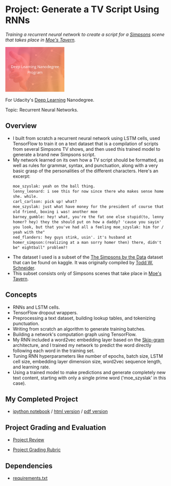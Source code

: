 # Project: Generate a TV Script Using RNNs
*Training a recurrent neural network to create a script for a [Simpsons](https://en.wikipedia.org/wiki/The_Simpsons) scene that takes place in [Moe's Tavern](https://simpsonswiki.com/wiki/Moe's_Tavern).*

<img src="https://github.com/jamesdellinger/deep_learning_nanodegree_tv_script_generation_project/blob/master/dlndlogo.png" height="140">

For Udacity's [Deep Learning](https://www.udacity.com/course/deep-learning-nanodegree--nd101) Nanodegree.

Topic: Recurrent Neural Networks.

## Overview
* I built from scratch a recurrent neural network using LSTM cells, used TensorFlow to train it on a text dataset that is a compilation of scripts from several Simpsons TV shows, and then used this trained model to generate a brand new Simpsons script.
* My network learned on its own how a TV script should be formatted, as well as rules for grammar, syntax, and punctuation, along with a very basic grasp of the personalities of the different characters. Here's an excerpt:
  ```
  moe_szyslak: yeah on the ball thing.
  lenny_leonard: i see this for now since there who makes sense home she. while.
  carl_carlson: pick up! what?
  moe_szyslak: just what have money for the president of course that old friend, boxing i was! another moe
  barney_gumble: hey! what, you're the fat one else stupid(to, lenny homer? hey) they the should put on how a daddy? 'cause you sayin' you look, but that you've had all a feeling moe_szyslak: him for / yeah with the"
  ned_flanders: hey guys stink, usin'. it's husband at
  homer_simpson:(realizing at a man sorry homer then) there, didn't be" eightball" problem?!
  ```
* The dataset I used is a subset of the [The Simpsons by the Data](https://www.kaggle.com/wcukierski/the-simpsons-by-the-data) dataset that can be found on kaggle. It was originally compiled by [Todd W. Schneider](http://toddwschneider.com/posts/the-simpsons-by-the-data/).
* This subset consists only of Simpsons scenes that take place in [Moe's Tavern](https://simpsonswiki.com/wiki/Moe's_Tavern).

## Concepts
* RNNs and LSTM cells.
* TensorFlow dropout wrappers.
* Preprocessing a text dataset, building lookup tables, and tokenizing punctuation.
* Writing from scratch an algorithm to generate training batches.
* Building a network's computation graph using TensorFlow.
* My RNN included a word2vec embedding layer based on the [Skip-gram](http://mccormickml.com/2016/04/19/word2vec-tutorial-the-skip-gram-model/) architecture, and I trained my network to predict the word directly following each word in the training set.
* Tuning RNN hyperparameters like number of epochs, batch size, LSTM cell size, embedding layer dimension size, word2vec sequence length, and learning rate.
* Using a trained model to make predictions and generate completely new text content, starting with only a single prime word ('moe_szyslak' in this case).

## My Completed Project
* [ipython notebook](https://github.com/jamesdellinger/tv_script_generation_project/blob/master/dlnd_tv_script_generation.ipynb) / [html version](http://htmlpreview.github.com/?https://github.com/jamesdellinger/tv_script_generation_project/blob/master/dlnd_tv_script_generation.html) / [pdf version](https://github.com/jamesdellinger/tv_script_generation_project/blob/master/dlnd_tv_script_generation.pdf)

## Project Grading and Evaluation
* [Project Review](https://github.com/jamesdellinger/deep_learning_nanodegree_your_first_neural_network_project/master/tv_script_generation_project_review.pdf)

* [Project Grading Rubric](https://github.com/jamesdellinger/deep_learning_nanodegree_tv_script_generation_project/blob/master/tv_script_generation_project_grading_rubric.pdf)

## Dependencies
* [requirements.txt](https://github.com/jamesdellinger/deep_learning_nanodegree_tv_script_generation_project/blob/master/requirements.txt)
